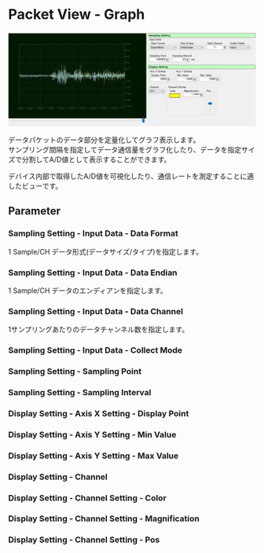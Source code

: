 <link href="../params.css" rel="stylesheet" />

# Packet View - Graph

![image](../_images/ss-packet-view-graph.png)

データパケットのデータ部分を定量化してグラフ表示します。<br>
サンプリング間隔を指定してデータ通信量をグラフ化したり、データを指定サイズで分割してA/D値として表示することができます。<br>

デバイス内部で取得したA/D値を可視化したり、通信レートを測定することに適したビューです。

## Parameter

### Sampling Setting - Input Data - Data Format

1 Sample/CH データ形式(データサイズ/タイプ)を指定します。<br>

### Sampling Setting - Input Data - Data Endian

1 Sample/CH データのエンディアンを指定します。

### Sampling Setting - Input Data - Data Channel

1サンプリングあたりのデータチャンネル数を指定します。

### Sampling Setting - Input Data - Collect Mode



### Sampling Setting - Sampling Point

### Sampling Setting - Sampling Interval

### Display Setting - Axis X Setting - Display Point

### Display Setting - Axis Y Setting - Min Value

### Display Setting - Axis Y Setting - Max Value

### Display Setting - Channel

### Display Setting - Channel Setting - Color

### Display Setting - Channel Setting - Magnification

### Display Setting - Channel Setting - Pos

<br><br>
